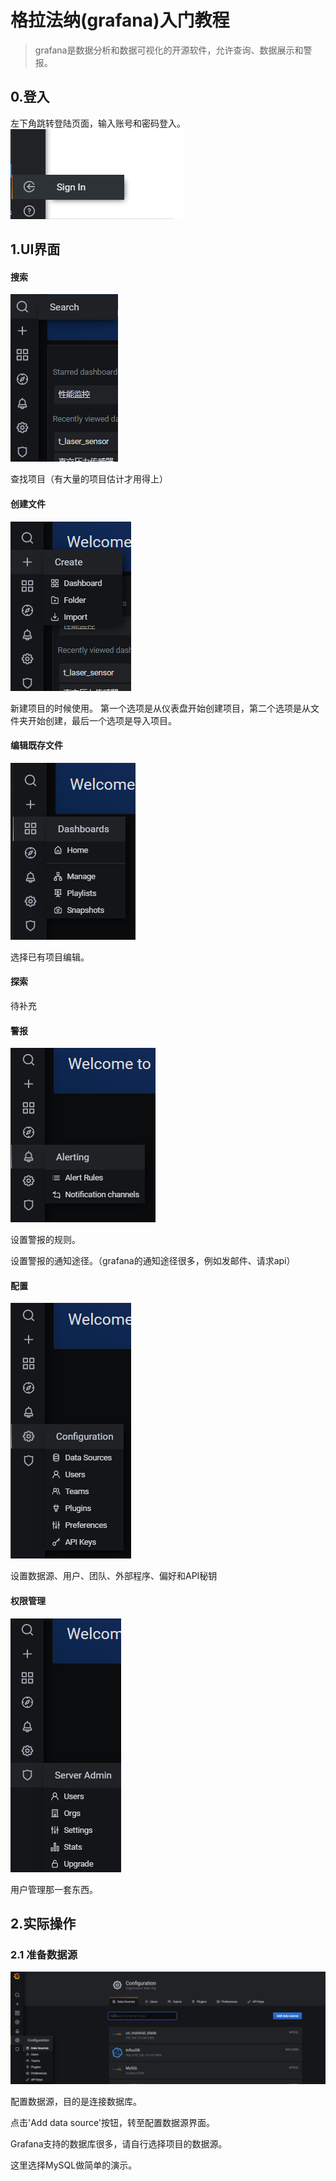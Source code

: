 # 格拉法纳(grafana)入门教程
> grafana是数据分析和数据可视化的开源软件，允许查询、数据展示和警报。
## 0.登入
左下角跳转登陆页面，输入账号和密码登入。
<img src="./picture/000.png" >

## 1.UI界面

#### 搜索
<img src="./picture/002.png" >  

查找项目（有大量的项目估计才用得上）

#### 创建文件
<img src="./picture/003.png" >

新建项目的时候使用。
第一个选项是从仪表盘开始创建项目，第二个选项是从文件夹开始创建，最后一个选项是导入项目。

#### 编辑既存文件
<img src="./picture/004.png" >

选择已有项目编辑。

#### 探索

待补充

#### 警报
<img src="./picture/006.png" >

设置警报的规则。

设置警报的通知途径。（grafana的通知途径很多，例如发邮件、请求api）

#### 配置
<img src="./picture/007.png" >

设置数据源、用户、团队、外部程序、偏好和API秘钥
#### 权限管理
<img src="./picture/008.png" >

用户管理那一套东西。

## 2.实际操作
### 2.1 准备数据源
<img src="./picture/010.png" >

配置数据源，目的是连接数据库。

点击'Add data source'按钮，转至配置数据源界面。

Grafana支持的数据库很多，请自行选择项目的数据源。

这里选择MySQL做简单的演示。